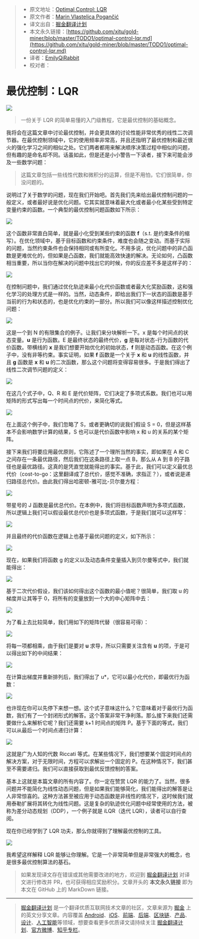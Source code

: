 > * 原文地址：[Optimal Control: LQR](https://towardsdatascience.com/optimal-control-lqr-417b41e10d0d)
> * 原文作者：[Marin Vlastelica Pogančić](https://medium.com/@marinvp)
> * 译文出自：[掘金翻译计划](https://github.com/xitu/gold-miner)
> * 本文永久链接：[https://github.com/xitu/gold-miner/blob/master/TODO1/optimal-control-lqr.md](https://github.com/xitu/gold-miner/blob/master/TODO1/optimal-control-lqr.md)
> * 译者：[EmilyQiRabbit](https://github.com/EmilyQiRabbit)
> * 校对者：

# 最优控制：LQR

![](https://cdn-images-1.medium.com/max/1600/0*SSB8_Rwp0keZZ7uG.jpg)

> 一份关于 LQR 的简单易懂的入门级教程，它是最优控制的基础概念。

我将会在这篇文章中讨论最优控制，并会更具体的讨论性能非常优秀的线性二次调节器。在最优控制领域中，它的使用频率非常高，并且还指明了最优控制和最近很火的强化学习之间的相似之处。它们两者都用来解决顺序决策过程中相似的问题，但有趣的是命名却不同。话虽如此，但是还是小小警告一下读者，接下来可能会涉及一些数学问题：

> 这篇文章包括一些线性代数和微积分的运算，但是不用怕，它们很简单，你没问题的。

说明过了关于数学的问题，现在我们开始吧。首先我们先来给出最优控制问题的一般定义，或者最好说是优化问题。它其实就意味着最大化或者最小化某些受到特定变量约束的函数。一个典型的最优控制问题函数如下所示：

![](https://cdn-images-1.medium.com/max/1600/1*qs2p-_jNvBDeGMEVqrqK9A.png)

这个函数非常直白简单，就是最小化受到某些约束的函数 **f**（s.t. 是约束条件的缩写）。在优化领域中，基于目标函数和约束条件，难度也会随之变动。而基于实际的问题，当然约束条件也会保持相同或有所变化。不用多说，优化问题中的非凸函数是更难优化的，但如果是凸函数，我们就能高效快速的解决。无论如何，凸函数相当重要，所以当你在解决的问题中找出它的时候，你的反应差不多是这样子的：

![](https://cdn-images-1.medium.com/max/1600/0*5jrHW-EJDsRPZVBx.jpg)

在控制问题中，我们通过优化轨迹来最小化代价函数或者最大化奖励函数，这和强化学习的处理方式是一样的。当然，动态条件，即给出我们下一状态的函数是基于当前的行为和状态的，也是优化约束的一部分。所以我们可以像这样描述控制优化问题：

![](https://cdn-images-1.medium.com/max/1600/1*VB-syinim9NPm6EIRIQMPg.png)

这是一个到 N 的有限集合的例子。让我们来分块解析一下。x 是每个时间点的状态变量。**u** 是行为函数。E 是最终状态的最终代价，**g** 是每对状态-行为函数的代价函数。带横线的 **x** 是我们想要开始优化的初始状态，**f** 则是动态函数。在这个例子中，没有非等约束。事实证明，如果 **f** 函数是一个关于 **x** 和 **u** 的线性函数，并且 **g** 函数是 **x** 和 **u** 的二次函数，那么这个问题将变得容易很多。于是我们得出了线性二次调节问题的定义：

![](https://cdn-images-1.medium.com/max/1600/1*FUpZDyx377ChcaYhcrEWvw.png)

在这几个式子中，Q、R 和 E 是代价矩阵，它们决定了多项式系数。我们也可以用矩阵的形式写出每一个时间点的代价，来简化等式。


![](https://cdn-images-1.medium.com/max/1600/1*Q5ZAP09bX_o3BYGONcLE2A.png)

在上面这个例子中，我们忽略了 S，或者更确切的说我们假设 S = 0，但是这样基本不会影响数学计算的结果，S 也可以是代价函数中影响 x 和 u 的关系的某个矩阵。

接下来我们将要应用最优原则，它陈述了一个理所当然的事实，即如果在 A 和 C 之间存在一条最优路径，然后我们在这条路径上取一点 B，那么从 A 到 B 的子路径也是最优路径。这真的是凭直觉就能得出的事实。基于此，我们可以定义最优总代价（cost-to-go：这里翻译成了总代价，感觉不准确，求指正？），或者说是递归路径总代价。由此我们得出哈密顿-雅可比-贝尔曼方程：

![](https://cdn-images-1.medium.com/max/1600/1*EQdn0DQS8OXgfV2fDsGclg.png)

带星号的 J 函数是最优总代价。在本例中，我们将目标函数声明为多项式函数，所以逻辑上我们可以假设最优总代价也是多项式函数，于是我们就可以这样写：

![](https://cdn-images-1.medium.com/max/1600/1*EsHlDB5SV7fHwLo3wrar1g.png)

并且最终的代价函数在逻辑上也基于最优问题的定义，如下所示：

![](https://cdn-images-1.medium.com/max/1600/1*FFc0lDhMgGLrJKxbNQZ14Q.png)

现在，如果我们将函数 g 的定义以及动态条件变量插入到贝尔曼等式中，我们就能得出：

![](https://cdn-images-1.medium.com/max/1600/1*eQxRS-3O2UtGF2zzO2tQtQ.png)

基于二次代价假设，我们该如何得出这个函数的最小值呢？很简单，我们取 u 的梯度并让其等于 0，将所有的变量放到一个大的中心矩阵中去：

![](https://cdn-images-1.medium.com/max/1600/1*ljoF2k4uIRdP3m3ynFABsA.png)

为了看上去比较简单，我们用如下的矩阵代替（很容易可得）：

![](https://cdn-images-1.medium.com/max/1600/1*QpN6Lh63BxMjgJeYYdxwCQ.png)

将每一项都相乘，由于我们是要对 **u** 求导，所以只需要关注含有 **u** 的项，于是可以得出如下的中间结果：

![](https://cdn-images-1.medium.com/max/1600/1*ALpr9ExoUMQBPNi8gFCqDQ.png)

在计算出梯度并重新排列后，我们得出了 u*，它可以最小化代价，即最优行为函数：

![](https://cdn-images-1.medium.com/max/1600/1*5SCURUpNJuumckGwzyVnDA.png)

也许现在你可以先停下来想一想。这个式子意味这什么？它意味着对于最优行为函数，我们有了一个封闭形式的解答。这个答案非常干净利落。那么接下来我们还需要做什么来解析它呢？我们还需要 k+1 时间点的矩阵 P。基于下面的等式，我们可以从最后一个时间点递归计算：

![](https://cdn-images-1.medium.com/max/1600/1*EkgXYabMf3QEFgH_-Ecdqw.png)

这就是广为人知的代数 Riccati 等式。在某些情况下，我们想要某个固定时间点的解决方案，对于无限时间，方程可以求解出一个固定的 P。在这种情况下，我们甚至不需要递归。我们可以直接获取到最优反馈控制的答案。

基本上这就是本篇文章的所有内容了。你一定在赞赏 LQR 的能力了。当然，很多问题并不能简化为线性动态问题，但是如果我们能够简化，我们能得出的解答是让人非常惊喜的。这种方法甚至被应用于动态函数是非线性的情况下，这时候我们就用泰勒扩展将其转化为线性问题。这是复杂的轨迹优化问题中经常使用的方法，被称为差分动态规划（DDP），一个例子就是 iLQR（迭代 LQR），读者可以自行查阅。

现在你已经学到了 LQR 功夫，那么你就得到了理解最优控制的工具。

![](https://cdn-images-1.medium.com/max/1600/0*4eOi4xHOUcdbeUVK.png)

我希望这样解释 LQR 能够让你理解。它是一个非常简单但是非常强大的概念，也是很多最优控制算法的基石。

> 如果发现译文存在错误或其他需要改进的地方，欢迎到 [掘金翻译计划](https://github.com/xitu/gold-miner) 对译文进行修改并 PR，也可获得相应奖励积分。文章开头的 **本文永久链接** 即为本文在 GitHub 上的 MarkDown 链接。

---

> [掘金翻译计划](https://github.com/xitu/gold-miner) 是一个翻译优质互联网技术文章的社区，文章来源为 [掘金](https://juejin.im) 上的英文分享文章。内容覆盖 [Android](https://github.com/xitu/gold-miner#android)、[iOS](https://github.com/xitu/gold-miner#ios)、[前端](https://github.com/xitu/gold-miner#前端)、[后端](https://github.com/xitu/gold-miner#后端)、[区块链](https://github.com/xitu/gold-miner#区块链)、[产品](https://github.com/xitu/gold-miner#产品)、[设计](https://github.com/xitu/gold-miner#设计)、[人工智能](https://github.com/xitu/gold-miner#人工智能)等领域，想要查看更多优质译文请持续关注 [掘金翻译计划](https://github.com/xitu/gold-miner)、[官方微博](http://weibo.com/juejinfanyi)、[知乎专栏](https://zhuanlan.zhihu.com/juejinfanyi)。

